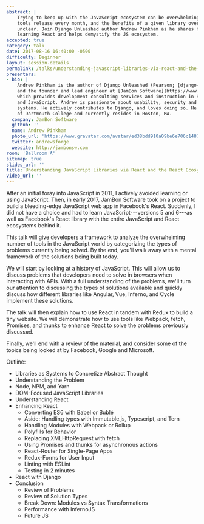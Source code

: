 ```yaml
---
abstract: |
    Trying to keep up with the JavaScript ecosystem can be overwhelming. New
    tools release every month, and the benefits of a given library over any other is
    unclear. Join Django Unleashed author Andrew Pinkham as he shares his  experience
    learning React and helps demystify the JS ecosystem.
accepted: true
category: talk
date: 2017-08-16 16:40:00 -0500
difficulty: Beginner
layout: session-details
permalink: /talks/understanding-javascript-libraries-via-react-and-the-react-ecosystem/
presenters:
- bio: |
    Andrew Pinkham is the author of Django Unleashed (Pearson; [django-unleashed.com](https://django-unleashed.com))
    and the founder and lead engineer at [JamBon Software](https://www.jambonsw.com/),
    which provides development consulting services and instruction in Python, Django,
    and JavaScript. Andrew is passionate about usability, security and distributed
    systems. He actively contributes to Django, and loves doing so. He is a 2009 graduate
    of Dartmouth College and currently resides in Boston, MA.
  company: JamBon Software
  github: ''
  name: Andrew Pinkham
  photo_url: 'https://www.gravatar.com/avatar/ed38bdd910a09be6e706c1487112fe16?s=400'
  twitter: andrewsforge
  website: http://jambonsw.com
room: 'Ballroom A'
sitemap: true
slides_url: ''
title: Understanding JavaScript Libraries via React and the React Ecosystem
video_url: ''
---
```


After an initial foray into JavaScript in 2011, I actively avoided learning or using JavaScript. Then, in early 2017, JamBon Software took on a project to build a bleeding-edge JavaScript web app in Facebook's React. Suddenly, I did not have a choice and had to learn JavaScript---versions 5 and 6---as well as Facebook's React library with the entire JavaScript and React ecosystems behind it.

This talk will give developers a framework to analyze the overwhelming number of tools in the JavaScript world by categorizing the types of problems currently being solved. By the end, you'll walk away with a mental framework of the solutions being built today.

We will start by looking at a history of JavaScript. This will allow us to discuss problems that developers need to solve in browsers when interacting with APIs. With a full understanding of the problems, we'll turn our attention to discussing the types of solutions available and quickly discuss how different libraries like Angular, Vue, Inferno, and Cycle implement these solutions.

The talk will then explain how to use React in tandem with Redux to build a tiny website. We will demonstrate how to use tools like Webpack, fetch, Promises, and thunks to enhance React to solve the problems previously discussed.

Finally, we'll end with a review of the material, and consider some of the topics being looked at by Facebook, Google and Microsoft.

Outline:

- Libraries as Systems to Concretize Abstract Thought
- Understanding the Problem
- Node, NPM, and Yarn
- DOM-Focused JavaScript Libraries
- Understanding React
- Enhancing React
  - Converting ES6 with Babel or Bublé
  - Aside: Handling types with Immutable.js, Typescript, and Tern
  - Handling Modules with Webpack or Rollup
  - Polyfills for Behavior
  - Replacing XMLHttpRequest with fetch
  - Using Promises and thunks for asynchronous actions
  - React-Router for Single-Page Apps
  - Redux-Forms for User Input
  - Linting with ESLint
  - Testing in 2 minutes
- React with Django
- Conclusion
  - Review of Problems
  - Review of Solution Types
  - Break Down: Modules vs Syntax Transformations
  - Performance with InfernoJS
  - Future JS
